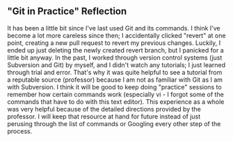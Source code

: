 ## "Git in Practice" Reflection
It has been a little bit since I've last used Git and its commands. I think I've become a lot more careless since then; I accidentally clicked "revert" at one point, creating a new pull request to revert my previous changes. Luckily, I ended up just deleting the newly created revert branch, but I panicked for a little bit anyway. In the past, I worked through version control systems (just Subversion and Git) by myself, and I didn't watch any tutorials; I just learned through trial and error. That's why it was quite helpful to see a tutorial from a reputable source (professor) because I am not as familiar with Git as I am with Subversion. I think it will be good to keep doing "practice" sessions to remember how certain commands work (especially vi - I forgot some of the commands that have to do with this text editor). This experience as a whole was very helpful because of the detailed directions provided by the professor. I will keep that resource at hand for future instead of just perusing through the list of commands or Googling every other step of the process. 
